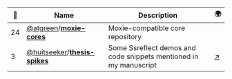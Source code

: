 |:star2: | Name | Description | 🌍|
|---|---|---|---|
|24|[@atgreen](https://github.com/atgreen)/[**moxie-cores**](https://github.com/atgreen/moxie-cores)|Moxie-compatible core repository||
|3|[@huitseeker](https://github.com/huitseeker)/[**thesis-spikes**](https://github.com/huitseeker/thesis-spikes)|Some Ssreflect demos and code snippets mentioned in my manuscript|[:arrow_upper_right:](http://www.garillot.net)|

